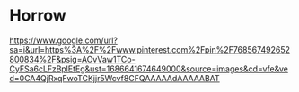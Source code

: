 # Horrow

https://www.google.com/url?sa=i&url=https%3A%2F%2Fwww.pinterest.com%2Fpin%2F768567492652800834%2F&psig=AOvVaw1TCo-CyFSa6cLFzBplEtEg&ust=1686641674649000&source=images&cd=vfe&ved=0CA4QjRxqFwoTCKjjr5Wcvf8CFQAAAAAdAAAAABAT

